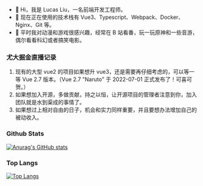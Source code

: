 <!--
**liuhq8796/liuhq8796** is a ✨ _special_ ✨ repository because its `README.md` (this file) appears on your GitHub profile.

Here are some ideas to get you started:

- 🔭 I’m currently working on ...
- 🌱 I’m currently learning ...
- 👯 I’m looking to collaborate on ...
- 🤔 I’m looking for help with ...
- 💬 Ask me about ...
- 📫 How to reach me: ...
- 😄 Pronouns: ...
- ⚡ Fun fact: ...
-->

- 👋 Hi，我是 Lucas Liu，一名前端开发工程师。
- 🌱 现在正在使用的技术栈有 Vue3、Typescript、Webpack、Docker、Nginx、Git 等。
- 👀 平时我对动漫和游戏很感兴趣，经常在 B 站看番，玩一玩原神和一些音游，偶尔看看科幻或者搞笑电影。

### 尤大掘金直播记录

1. 现有的大型 vue2 的项目如果想升 vue3，还是需要再仔细考虑的，可以等一等 Vue 2.7 版本。（Vue 2.7 "Naruto" 于 2022-07-01 正式发布了！可喜可贺。）
2. 如果想加入开源，多做贡献，持之以恒，让开源项目的管理者注意到你，加入团队就是水到渠成的事情了。
3. 如果想过上相对自由的日子，机会和实力同样重要，并且要想办法增加自己的被动收入。

### Github Stats

[![Anurag's GitHub stats](https://github-readme-stats.vercel.app/api?username=liuhq8796)](https://github.com/anuraghazra/github-readme-stats)

### Top Langs

[![Top Langs](https://github-readme-stats.vercel.app/api/top-langs/?username=liuhq8796)](https://github.com/anuraghazra/github-readme-stats)
